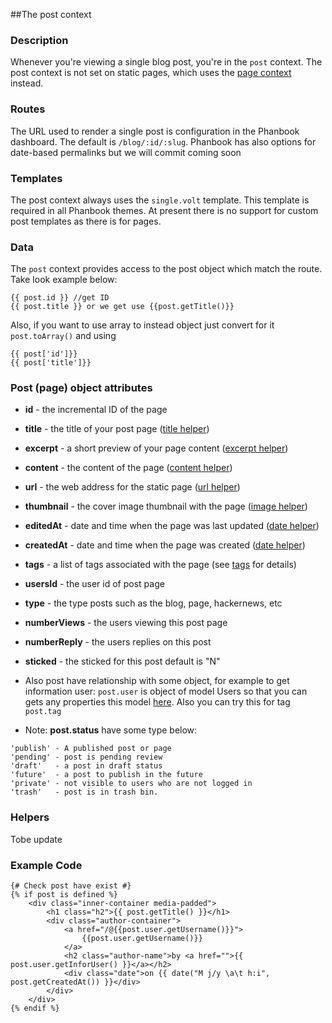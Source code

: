 ##The post context


### Description

Whenever you're viewing a single blog post, you're in the `post` context. The post context is not set on static pages, which uses the [page context](/docs/page) instead.


### Routes

The URL used to render a single post is configuration in the Phanbook dashboard. The default is `/blog/:id/:slug`. Phanbook has also options for date-based permalinks but we will commit coming soon

### Templates

The post context always uses the `single.volt` template. This template is required in all Phanbook themes. At present there is no support for custom post templates as there is for pages.


### Data

The `post` context provides access to the post object which match the route. Take look example below:

```
{{ post.id }} //get ID
{{ post.title }} or we get use {{post.getTitle()}}
```

Also, if you want to use array to instead object just convert for it `post.toArray()` and using

```
{{ post['id']}}
{{ post['title']}}

```

### Post (page) object attributes

- **id** - the incremental ID of the page  
- **title** - the title of your post page ([title helper](doc:title))
- **excerpt** - a short preview of your page content ([excerpt helper](doc:excerpt))
- **content** - the content of the page ([content helper](content))
- **url** - the web address for the static page ([url helper](doc:url))
- **thumbnail** - the cover image thumbnail with the page  ([image helper](doc:image))
- **editedAt** - date and time when the page was last updated  ([date helper](doc:date))
- **createdAt** - date and time when the page was created  ([date helper](doc:date))
- **tags** - a list of tags associated with the page (see [tags](doc:tags) for details)
- **usersId** - the user id of post page
- **type** - the type posts such as the blog, page, hackernews, etc
- **numberViews** - the users viewing this post page
- **numberReply** - the users replies on this post
- **sticked** - the sticked for this post default is "N"

- Also post have relationship with some object, for example to get information user: `post.user` is object of model Users so that you can gets any properties this model [here](https://github.com/phanbook/phanbook/blob/master/core/common/models/Users.php). Also you can try this for tag `post.tag`

- Note: **post.status** have some type below:

```
'publish' - A published post or page
'pending' - post is pending review
'draft'   - a post in draft status
'future'  - a post to publish in the future
'private' - not visible to users who are not logged in
'trash'   - post is in trash bin.

```

### Helpers

Tobe update

### Example Code

```
{# Check post have exist #}
{% if post is defined %}
	<div class="inner-container media-padded">
        <h1 class="h2">{{ post.getTitle() }}</h1>
        <div class="author-container">
            <a href="/@{{post.user.getUsername()}}">
                {{post.user.getUsername()}}
            </a>
            <h2 class="author-name">by <a href="">{{ post.user.getInforUser() }}</a></h2>
            <div class="date">on {{ date("M j/y \a\t h:i", post.getCreatedAt()) }}</div>
        </div>
    </div>
{% endif %}
```
